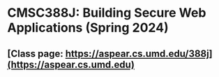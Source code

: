 # CMSC388J: Building Secure Web Applications (Spring 2024)

## [Class page: https://aspear.cs.umd.edu/388j](https://aspear.cs.umd.edu)
